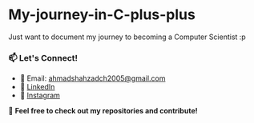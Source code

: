 # My-journey-in-C-plus-plus
Just want to document my journey to becoming a Computer Scientist :p


### 📫 Let's Connect!  
- 📧 Email: ahmadshahzadch2005@gmail.com
- 🔗 [LinkedIn](www.linkedin.com/in/ahmad-shahzad-chaudhry-a77a46343)
- 📸 [Instagram](https://www.instagram.com/ahmadshahzadch/) 

🚀 **Feel free to check out my repositories and contribute!** 
